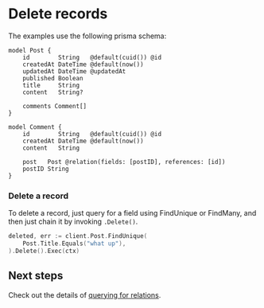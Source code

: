 # Delete records

The examples use the following prisma schema:

```prisma
model Post {
    id        String   @default(cuid()) @id
    createdAt DateTime @default(now())
    updatedAt DateTime @updatedAt
    published Boolean
    title     String
    content   String?

    comments Comment[]
}

model Comment {
    id        String   @default(cuid()) @id
    createdAt DateTime @default(now())
    content   String

    post   Post @relation(fields: [postID], references: [id])
    postID String
}
```

### Delete a record

To delete a record, just query for a field using FindUnique or FindMany, and then just chain it by invoking `.Delete()`.

```go
deleted, err := client.Post.FindUnique(
    Post.Title.Equals("what up"),
).Delete().Exec(ctx)
```

## Next steps

Check out the details of [querying for relations](10-relations.md).

